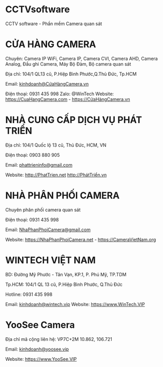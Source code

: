 # CCTVsoftware
CCTV software - Phần mềm Camera quan sát

# CỬA HÀNG CAMERA
Chuyên: Camera IP WiFi, Camera IP, Camera CVI, Camera AHD, Camera Analog, Đầu ghi Camera, Máy Bộ Đàm, Bộ camera quan sát

Địa chỉ: 104/1 QL13 cũ, P.Hiệp Bình Phước,Q.Thủ Đức, Tp.HCM

Email: kinhdoanh@CửaHàngCamera.vn

Điện thoại: 0931 435 998 Zalo: @WinTech Website: https://CuaHangCamera.com - https://CửaHàngCamera.vn


# NHÀ CUNG CẤP DỊCH VỤ PHÁT TRIỂN
Địa chỉ: 104/1 Quốc lộ 13 cũ, Thủ Đức, HCM, VN

Điện thoại: 0903 880 905

Email: phattrieninfo@gmail.com

Website: http://PhatTrien.net  http://PhátTriển.vn

# NHÀ PHÂN PHỐI CAMERA
Chuyên phân phối camera quan sát

Điện thoại: 0931 435 998

Email: NhaPhanPhoiCamera@gmail.com

Website: https://NhaPhanPhoiCamera.net - https://CameraVietNam.org

# WINTECH VIỆT NAM
BD: Đường Mỹ Phước - Tân Vạn, KP.1, P. Phú Mỹ, TP.TDM

Tp.HCM: 104/1 QL 13 cũ, P.Hiệp Bình Phước, Q.Thủ Đức

Hotline: 0931 435 998

Email: kinhdoanh@wintech.vip  Website:  https://www.WinTech.VIP

# YooSee Camera
Địa chỉ mã cộng liên hệ: VP7C+2M 10.862, 106.721 

Email: kinhdoanh@yoosee.vip

Website: https://www.YooSee.VIP


